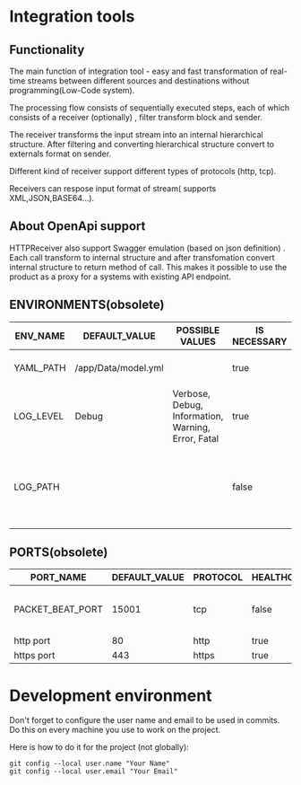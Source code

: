 # Integration tools
## Functionality
 The main function of integration tool - easy and fast transformation of real-time streams between different sources and destinations without programming(Low-Code system).
 
 The processing flow consists of sequentially executed steps, each of which consists of a receiver (optionally) , filter transform block and sender.
 
 The receiver transforms the input stream into an internal hierarchical structure. After filtering and converting  hierarchical structure convert to externals format on sender.
 
 Different kind of receiver support different types of protocols (http, tcp).
 
 Receivers can respose input format of stream( supports XML,JSON,BASE64...).
 
 
## About OpenApi support
 HTTPReceiver also support Swagger emulation (based on json definition) . Each call transform to internal structure and after transfomation convert internal structure to return method of call. 
 This makes it possible to use the product as a proxy for a systems with existing API endpoint.
 
 
 
## ENVIRONMENTS(obsolete)
|ENV_NAME|DEFAULT_VALUE|POSSIBLE VALUES|IS NECESSARY|DEPENDENT VARIABLES|DESCRIPTION|
| ------ | ------ | ------ | ------ | ------ | ------ |
|YAML_PATH|/app/Data/model.yml||true|None|YAML configuration file path|
|LOG_LEVEL|Debug|Verbose, Debug, Information, Warning, Error, Fatal|true|None|Logging level|
|LOG_PATH|||false|None|FilePath for logging.If variable absent-logging into default input/output |
## PORTS(obsolete)
|PORT_NAME|DEFAULT_VALUE|PROTOCOL|HEALTHCHECK|HEALTHCHEK ROUTE|METRICS|METRICS ROUTE|DESCRIPTION|
| ------ | ------ | ------ | ------ | ------ | ------ | ------ | ------ |
|PACKET_BEAT_PORT|15001|tcp|false|None|false||PACKETBEAT port (if listening PACKETBEAT)|
|http port|80|http|true|/api/Monitoring/ConsulHealthCheck|true|/api/Monitoring/getMetrics|http port|
|https port|443|https|true|/api/Monitoring/ConsulHealthCheck|true|/api/Monitoring/getMetrics|https port|

# Development environment

Don't forget to configure the user name and email to be used in commits. Do this on every machine you use to work on the project.

Here is how to do it for the project (not globally):
```
git config --local user.name "Your Name"
git config --local user.email "Your Email"
```